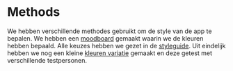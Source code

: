 # Methods

We hebben verschillende methodes gebruikt om de style van de app te bepalen. We hebben een [moodboard](moodboard.md) gemaakt waarin we de kleuren hebben bepaald. Alle keuzes hebben we gezet in de [styleguide](styleguide.md). Uit eindelijk hebben we nog een kleine [kleuren variatie](style-test.md) gemaakt en deze getest met verschillende testpersonen.

